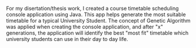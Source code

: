 For my disertation/thesis work, I created a course timetable scheduling console application using Java. This app helps generate the most suitable timetable for a typical University Student. The concept of Genetic Algorithm was applied when creating the console application, and after "x" generations, the application will identify the best "most fit" timetable which university students can use in their day to day life.
